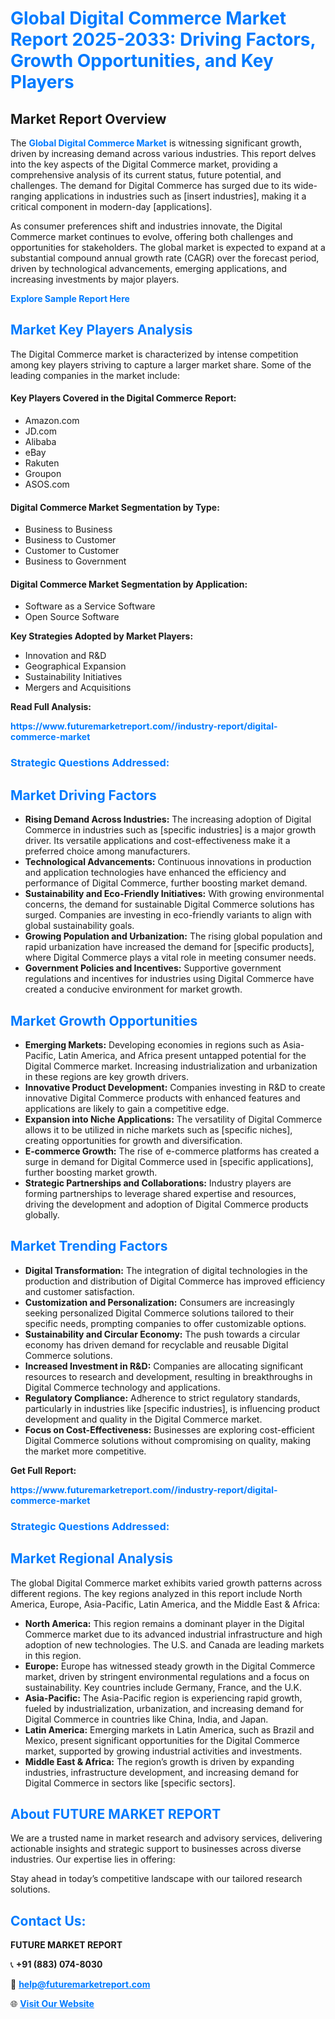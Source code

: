 <h1 style="color: #007BFF;">Global Digital Commerce Market Report 2025-2033: Driving Factors, Growth Opportunities, and Key Players</h1>

<section id="overview">
<h2>Market Report Overview</h2>
<p>The <a href="https://www.futuremarketreport.com//industry-report/digital-commerce-market" style="color: #007BFF; text-decoration: none;"><strong>Global Digital Commerce Market</strong></a> is witnessing significant growth, driven by increasing demand across various industries. This report delves into the key aspects of the Digital Commerce market, providing a comprehensive analysis of its current status, future potential, and challenges. The demand for Digital Commerce has surged due to its wide-ranging applications in industries such as [insert industries], making it a critical component in modern-day [applications].</p>
<p>As consumer preferences shift and industries innovate, the Digital Commerce market continues to evolve, offering both challenges and opportunities for stakeholders. The global market is expected to expand at a substantial compound annual growth rate (CAGR) over the forecast period, driven by technological advancements, emerging applications, and increasing investments by major players.</p>
</section>

<section id="overview">
<p><a href="https://www.futuremarketreport.com//request-sample/reportId=45858" style="color: #007BFF; text-decoration: none;"><strong>Explore Sample Report Here</strong></a></p>
</section>

<section id="key-players">
<h2 style="color: #007BFF;">Market Key Players Analysis</h2>
<p>The Digital Commerce market is characterized by intense competition among key players striving to capture a larger market share. Some of the leading companies in the market include:</p>
<h4>Key Players Covered in the Digital Commerce Report:</h4>
<ul><li>Amazon.com</li><li>JD.com</li><li>Alibaba</li><li>eBay</li><li>Rakuten</li><li>Groupon</li><li>ASOS.com</li></ul>
<h4>Digital Commerce Market Segmentation by Type:</h4>
<ul><li>Business to Business</li><li>Business to Customer</li><li>Customer to Customer</li><li>Business to Government</li></ul>

<h4>Digital Commerce Market Segmentation by Application:</h4>
<ul><li>Software as a Service Software</li><li>Open Source Software</li></ul>
<p><strong>Key Strategies Adopted by Market Players:</strong></p>
<ul>
<li>Innovation and R&D</li>
<li>Geographical Expansion</li>
<li>Sustainability Initiatives</li>
<li>Mergers and Acquisitions</li>
</ul>
</section>

<section>
<p><strong>Read Full Analysis: </strong></p><a href="https://www.futuremarketreport.com//industry-report/digital-commerce-market" style="color: #007BFF; text-decoration: none;"><strong>https://www.futuremarketreport.com//industry-report/digital-commerce-market</strong></a>
<h3 style="color: #007BFF;">Strategic Questions Addressed:</h3>
</section>

<section id="driving-factors">
<h2 style="color: #007BFF;">Market Driving Factors</h2>
<ul>
<li><strong>Rising Demand Across Industries:</strong> The increasing adoption of Digital Commerce in industries such as [specific industries] is a major growth driver. Its versatile applications and cost-effectiveness make it a preferred choice among manufacturers.</li>
<li><strong>Technological Advancements:</strong> Continuous innovations in production and application technologies have enhanced the efficiency and performance of Digital Commerce, further boosting market demand.</li>
<li><strong>Sustainability and Eco-Friendly Initiatives:</strong> With growing environmental concerns, the demand for sustainable Digital Commerce solutions has surged. Companies are investing in eco-friendly variants to align with global sustainability goals.</li>
<li><strong>Growing Population and Urbanization:</strong> The rising global population and rapid urbanization have increased the demand for [specific products], where Digital Commerce plays a vital role in meeting consumer needs.</li>
<li><strong>Government Policies and Incentives:</strong> Supportive government regulations and incentives for industries using Digital Commerce have created a conducive environment for market growth.</li>
</ul>
</section>

<section id="growth-opportunities">
<h2 style="color: #007BFF;">Market Growth Opportunities</h2>
<ul>
<li><strong>Emerging Markets:</strong> Developing economies in regions such as Asia-Pacific, Latin America, and Africa present untapped potential for the Digital Commerce market. Increasing industrialization and urbanization in these regions are key growth drivers.</li>
<li><strong>Innovative Product Development:</strong> Companies investing in R&D to create innovative Digital Commerce products with enhanced features and applications are likely to gain a competitive edge.</li>
<li><strong>Expansion into Niche Applications:</strong> The versatility of Digital Commerce allows it to be utilized in niche markets such as [specific niches], creating opportunities for growth and diversification.</li>
<li><strong>E-commerce Growth:</strong> The rise of e-commerce platforms has created a surge in demand for Digital Commerce used in [specific applications], further boosting market growth.</li>
<li><strong>Strategic Partnerships and Collaborations:</strong> Industry players are forming partnerships to leverage shared expertise and resources, driving the development and adoption of Digital Commerce products globally.</li>
</ul>
</section>

<section id="trending-factors">
<h2 style="color: #007BFF;">Market Trending Factors</h2>
<ul>
<li><strong>Digital Transformation:</strong> The integration of digital technologies in the production and distribution of Digital Commerce has improved efficiency and customer satisfaction.</li>
<li><strong>Customization and Personalization:</strong> Consumers are increasingly seeking personalized Digital Commerce solutions tailored to their specific needs, prompting companies to offer customizable options.</li>
<li><strong>Sustainability and Circular Economy:</strong> The push towards a circular economy has driven demand for recyclable and reusable Digital Commerce solutions.</li>
<li><strong>Increased Investment in R&D:</strong> Companies are allocating significant resources to research and development, resulting in breakthroughs in Digital Commerce technology and applications.</li>
<li><strong>Regulatory Compliance:</strong> Adherence to strict regulatory standards, particularly in industries like [specific industries], is influencing product development and quality in the Digital Commerce market.</li>
<li><strong>Focus on Cost-Effectiveness:</strong> Businesses are exploring cost-efficient Digital Commerce solutions without compromising on quality, making the market more competitive.</li>
</ul>
</section>

<section>
<p><strong>Get Full Report: </strong></p><a href="https://www.futuremarketreport.com//industry-report/digital-commerce-market" style="color: #007BFF; text-decoration: none;"><strong>https://www.futuremarketreport.com//industry-report/digital-commerce-market</strong></a>
<h3 style="color: #007BFF;">Strategic Questions Addressed:</h3>
</section>


<section id="regional-analysis">
<h2 style="color: #007BFF;">Market Regional Analysis</h2>
<p>The global Digital Commerce market exhibits varied growth patterns across different regions. The key regions analyzed in this report include North America, Europe, Asia-Pacific, Latin America, and the Middle East & Africa:</p>
<ul>
<li><strong>North America:</strong> This region remains a dominant player in the Digital Commerce market due to its advanced industrial infrastructure and high adoption of new technologies. The U.S. and Canada are leading markets in this region.</li>
<li><strong>Europe:</strong> Europe has witnessed steady growth in the Digital Commerce market, driven by stringent environmental regulations and a focus on sustainability. Key countries include Germany, France, and the U.K.</li>
<li><strong>Asia-Pacific:</strong> The Asia-Pacific region is experiencing rapid growth, fueled by industrialization, urbanization, and increasing demand for Digital Commerce in countries like China, India, and Japan.</li>
<li><strong>Latin America:</strong> Emerging markets in Latin America, such as Brazil and Mexico, present significant opportunities for the Digital Commerce market, supported by growing industrial activities and investments.</li>
<li><strong>Middle East & Africa:</strong> The region’s growth is driven by expanding industries, infrastructure development, and increasing demand for Digital Commerce in sectors like [specific sectors].</li>
</ul>
</section>

<footer>
<h2 style="color: #007BFF;">About FUTURE MARKET REPORT</h2>
<p>We are a trusted name in market research and advisory services, delivering actionable insights and strategic support to businesses across diverse industries. Our expertise lies in offering:</p>

<p>Stay ahead in today’s competitive landscape with our tailored research solutions.</p>

<h2 style="color: #007BFF;">Contact Us:</h2>
<p><strong>FUTURE MARKET REPORT</strong></p>
<p>📞 <strong>+91 (883) 074-8030</strong></p>
<p>📧 <strong><a href="mailto:help@futuremarketreport.com" style="color: #007BFF;">help@futuremarketreport.com</a></strong></p>
<p>🌐 <strong><a href="https://www.futuremarketreport.com/" style="color: #007BFF;">Visit Our Website</a></strong></p>
</footer>